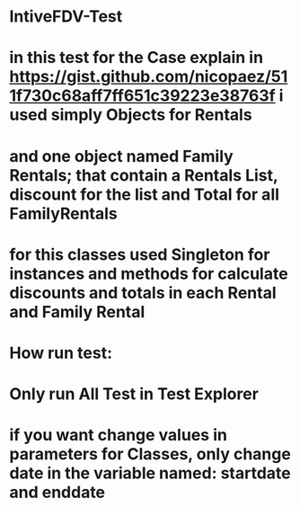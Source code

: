 # IntiveFDV-Test
#  in this test for the Case explain in https://gist.github.com/nicopaez/511f730c68aff7ff651c39223e38763f i used simply Objects for Rentals 
# and one object named Family Rentals; that contain a Rentals List, discount for the list and Total for all FamilyRentals
# for this classes used Singleton for instances and methods for calculate discounts and totals in each Rental and Family Rental

# How run test:

# Only run All Test in Test Explorer

# if you want change values in parameters for Classes, only change date in the variable named: startdate and enddate
